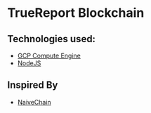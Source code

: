 # TrueReport Blockchain

## Technologies used:
- [GCP Compute Engine](https://cloud.google.com/compute/docs/instances)
- [NodeJS](https://nodejs.org/en/)

## Inspired By
- [NaiveChain](https://github.com/lhartikk/naivechain)
